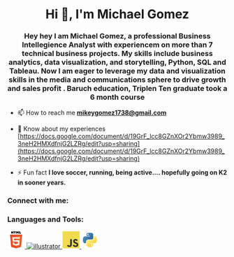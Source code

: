<h1 align="center">Hi 👋, I'm Michael Gomez</h1>
<h3 align="center">Hey hey I am Michael Gomez, a professional Business Intellegience Analyst with experiencem on more than 7 technical business projects. My skills include business analytics, data visualization, and storytelling, Python, SQL and Tableau. Now I am eager to leverage my data and visualization skills in the media and communications sphere to drive growth and sales profit . Baruch education, Triplen Ten graduate took a 6 month course</h3>

- 📫 How to reach me **mikeygomez1738@gmail.com**

- 📄 Know about my experiences [https://docs.google.com/document/d/19GrF_lcc8GZnXOr2Ybmw3989_3neH2HMXdfnjG2LZRg/edit?usp=sharing](https://docs.google.com/document/d/19GrF_lcc8GZnXOr2Ybmw3989_3neH2HMXdfnjG2LZRg/edit?usp=sharing)

- ⚡ Fun fact **I love soccer, running, being active.... hopefully going on K2 in sooner years.**

<h3 align="left">Connect with me:</h3>
<p align="left">
</p>

<h3 align="left">Languages and Tools:</h3>
<p align="left"> <a href="https://www.w3.org/html/" target="_blank" rel="noreferrer"> <img src="https://raw.githubusercontent.com/devicons/devicon/master/icons/html5/html5-original-wordmark.svg" alt="html5" width="40" height="40"/> </a> <a href="https://www.adobe.com/in/products/illustrator.html" target="_blank" rel="noreferrer"> <img src="https://www.vectorlogo.zone/logos/adobe_illustrator/adobe_illustrator-icon.svg" alt="illustrator" width="40" height="40"/> </a> <a href="https://developer.mozilla.org/en-US/docs/Web/JavaScript" target="_blank" rel="noreferrer"> <img src="https://raw.githubusercontent.com/devicons/devicon/master/icons/javascript/javascript-original.svg" alt="javascript" width="40" height="40"/> </a> <a href="https://www.python.org" target="_blank" rel="noreferrer"> <img src="https://raw.githubusercontent.com/devicons/devicon/master/icons/python/python-original.svg" alt="python" width="40" height="40"/> </a> </p>
